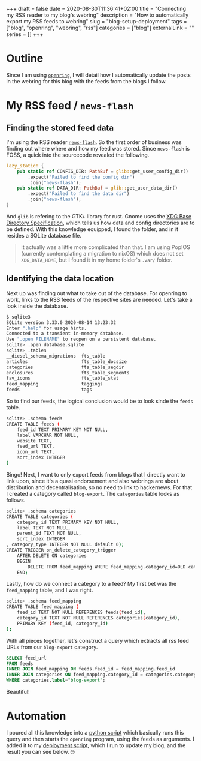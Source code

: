 +++ 
draft = false
date = 2020-08-30T11:36:41+02:00
title = "Connecting my RSS reader to my blog's webring"
description = "How to automatically export my RSS feeds to webring"
slug = "blog-setup-deployment" 
tags = ["blog", "openring", "webring", "rss"]
categories = ["blog"]
externalLink = ""
series = []
+++
# Outline
Since I am using [`openring`](https://sr.ht/~sircmpwn/openring/), I will detail how I automatically update the posts in the webring for this blog with the feeds from the blogs I follow.

# My RSS feed / `news-flash`
## Finding the stored feed data
I'm using the RSS reader [`news-flash`](https://gitlab.com/news-flash/news_flash_gtk).
So the first order of business was finding out where where and how my feed was stored.
Since `news-flash` is FOSS, a quick into the sourcecode revealed the following.
```rust
lazy_static! {
    pub static ref CONFIG_DIR: PathBuf = glib::get_user_config_dir()
        .expect("Failed to find the config dir")
        .join("news-flash");
    pub static ref DATA_DIR: PathBuf = glib::get_user_data_dir()
        .expect("Failed to find the data dir")
        .join("news-flash");
}
```

And `glib` is refering to the GTK+ library for rust.
Gnome uses the [XDG Base Directory Specification](https://developer.gnome.org/basedir-spec/), which tells us how data and config directories are to be defined.
With this knowledge equipped, I found the folder, and in it resides a SQLite database file.

> It actually was a little more complicated than that. I am using Pop!OS (currently contemplating a migration to nixOS) which does not set `XDG_DATA_HOME`, but I found it in my home folder's `.var/` folder.

## Identifying the data location
Next up was finding out what to take out of the database.
For openring to work, links to the RSS feeds of the respective sites are needed.
Let's take a look inside the database.
```sh
$ sqlite3 
SQLite version 3.33.0 2020-08-14 13:23:32
Enter ".help" for usage hints.
Connected to a transient in-memory database.
Use ".open FILENAME" to reopen on a persistent database.
sqlite> .open database.sqlite
sqlite> .tables
__diesel_schema_migrations  fts_table                 
articles                    fts_table_docsize         
categories                  fts_table_segdir          
enclosures                  fts_table_segments        
fav_icons                   fts_table_stat            
feed_mapping                taggings                  
feeds                       tags
```

So to find our feeds, the logical conclusion would be to look sinde the `feeds` table.
```sh
sqlite> .schema feeds
CREATE TABLE feeds (
	feed_id TEXT PRIMARY KEY NOT NULL,
	label VARCHAR NOT NULL,
	website TEXT,
	feed_url TEXT,
	icon_url TEXT,
	sort_index INTEGER
)
```

Bingo!
Next, I want to only export feeds from blogs that I directly want to link upon, since it's a quasi endorsement and also webrings are about distribution and decentralisation, so no need to link to hackernews.
For that I created a category called `blog-export`.
The `categories` table looks as follows.
```sh
sqlite> .schema categories
CREATE TABLE categories (
	category_id TEXT PRIMARY KEY NOT NULL,
	label TEXT NOT NULL,
	parent_id TEXT NOT NULL,
	sort_index INTEGER
, category_type INTEGER NOT NULL default 0);
CREATE TRIGGER on_delete_category_trigger
	AFTER DELETE ON categories
	BEGIN
		DELETE FROM feed_mapping WHERE feed_mapping.category_id=OLD.category_id;
	END;
```

Lastly, how do we connect a category to a feed?
My first bet was the `feed_mapping` table, and I was right.
```sh
sqlite> .schema feed_mapping
CREATE TABLE feed_mapping (
	feed_id TEXT NOT NULL REFERENCES feeds(feed_id),
	category_id TEXT NOT NULL REFERENCES categories(category_id),
	PRIMARY KEY (feed_id, category_id)
);
```

With all pieces together, let's construct a query which extracts all rss feed URLs from our `blog-export` category.
```sql
SELECT feed_url 
FROM feeds 
INNER JOIN feed_mapping ON feeds.feed_id = feed_mapping.feed_id
INNER JOIN categories ON feed_mapping.category_id = categories.category_id
WHERE categories.label="blog-export";
```

Beautiful!

# Automation
I poured all this knowledge into a [python script](https://github.com/Milchdealer/teraku.de/tree/main/scripts/openring_from_news-flash.py) which basically runs this query and then starts the `openring` program, using the feeds as arguments.
I added it to my [deployment script](https://github.com/Milchdealer/teraku.de/tree/main/scripts/deploy.sh), which I run to update my blog, and the result you can see below. 🤓
